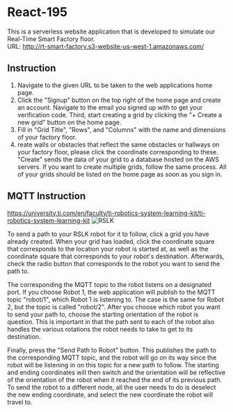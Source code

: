 # React-195
This is a serverless website application that is developed to simulate our Real-Time Smart Factory floor.             
URL: http://rt-smart-factory.s3-website-us-west-1.amazonaws.com/ 

## Instruction
1. Navigate to the given URL to be taken to the web applications home page. 
2. Click the "Signup" button on the top right of the home page and create an account. Navigate to the email you signed up with to get your verification code. Third, start creating a grid by clicking the "+ Create a new grid" button on the home page. 
3. Fill in "Grid Title", "Rows", and "Columns" with the name and dimensions of your factory floor. 
4. reate walls or obstacles that reflect the same obstacles or hallways on your factory floor, please click the coordinate corresponding to these. "Create" sends the data of your grid to a database hosted on the AWS servers. If you want to create multiple grids, follow the same process. All of your grids should be listed on the home page as soon as you sign in.

## MQTT Instruction
https://university.ti.com/en/faculty/ti-robotics-system-learning-kit/ti-robotics-system-learning-kit
![RSLK](https://embeddedcomputing.weebly.com/uploads/1/1/6/2/11624344/rslk-1-1_orig.jpg)

To send a path to your RSLK robot for it to follow, click a grid you have already created. 
When your grid has loaded, click the coordinate square that corresponds to the location your robot is started at, as well as the coordinate square that corresponds to your robot's destination. Afterwards, check the radio button that corresponds to the robot you want to send the path to.
<br />

The corresponding the MQTT topic to the robot listens on a designated port. If you choose Robot 1, the web application will publish to the MQTT topic "robot/1", which Robot 1 is listening to. The case is the same for Robot 2, but the topic is called "robot/2". After you choose which robot you want to send your path to, choose the starting orientation of the robot is question. This is important in that the path sent to each of the robot also handles the various rotations the robot needs to take to get to its destination. 
<br />

Finally, press the "Send Path to Robot" button. This publishes the path to the corresponding MQTT topic, and the robot will go on its way since the robot will be listening in on this topic for a new path to follow. The starting and ending coordinates will then switch and the orientation will be reflective of the orientation of the robot when it reached the end of its previous path. To send the robot to a different node, all the user needs to do is deselect the new ending coordinate, and select the new coordinate the robot will travel to. 
